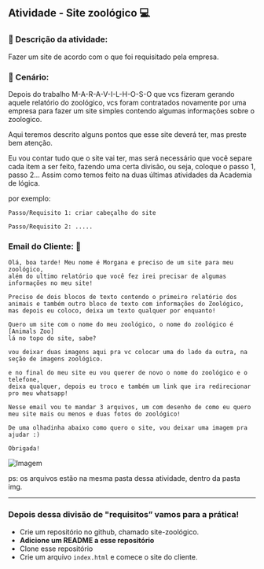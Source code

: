 
## Atividade - Site zoológico :computer:

### :pencil: Descrição da atividade: 

Fazer um site de acordo com o que foi requisitado pela empresa.

### :speech_balloon: Cenário: 

Depois do trabalho M-A-R-A-V-I-L-H-O-S-O que vcs fizeram gerando aquele relatório do zoológico, vcs foram contratados novamente por uma empresa para fazer um site simples contendo algumas informações sobre o zoologico. 

Aqui teremos descrito alguns pontos que esse site deverá ter, mas preste bem atenção. 

Eu vou contar tudo que o site vai ter, mas será necessário que você separe cada item a ser feito, fazendo uma certa divisão, ou seja, coloque o passo 1, passo 2... Assim como temos feito na duas últimas atividades da Academia de lógica.

por exemplo:

```
Passo/Requisito 1: criar cabeçalho do site

Passo/Requisito 2: .....
```

### Email do Cliente: :email:

```
Olá, boa tarde! Meu nome é Morgana e preciso de um site para meu zoológico, 
além do ultimo relatório que você fez irei precisar de algumas informações no meu site! 

Preciso de dois blocos de texto contendo o primeiro relatório dos animais e também outro bloco de texto com informações do Zoológico, 
mas depois eu coloco, deixa um texto qualquer por enquanto! 

Quero um site com o nome do meu zoológico, o nome do zoológico é [Animals Zoo] 
lá no topo do site, sabe?

vou deixar duas imagens aqui pra vc colocar uma do lado da outra, na seção de imagens zoológico. 

e no final do meu site eu vou querer de novo o nome do zoológico e o telefone, 
deixa qualquer, depois eu troco e também um link que ira redirecionar 
pro meu whatsapp! 

Nesse email vou te mandar 3 arquivos, um com desenho de como eu quero meu site mais ou menos e duas fotos do zoológico!

De uma olhadinha abaixo como quero o site, vou deixar uma imagem pra ajudar :)

Obrigada!
````

![Imagem](img/site.png)

ps: os arquivos estão na mesma pasta dessa atividade, dentro da pasta img.

------------

### Depois dessa divisão de "requisitos” vamos para a prática! 

- Crie um repositório no github, chamado site-zoológico.
- **Adicione um README a esse repositório**
- Clone esse repositório
- Crie um arquivo `index.html` e comece o site do cliente.
